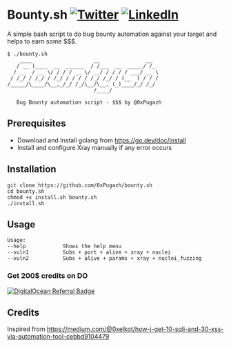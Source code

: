 # Bounty.sh [![Twitter](https://img.shields.io/badge/0xPugal-%231DA1F2.svg?logo=Twitter&logoColor=white)](https://twitter.com/0xPugal) [![LinkedIn](https://img.shields.io/badge/0xPugazh-%230077B5.svg?logo=linkedin&logoColor=white)](https://linkedin.com/in/0xPugazh)
A simple bash script to do bug bounty automation against your target and helps to earn some $$$.
```
$ ./bounty.sh
    ____                    __               __  
   / __ )____  __  ______  / /___  __  _____/ /_ 
  / __  / __ \/ / / / __ \/ __/ / / / / ___/ __ \
 / /_/ / /_/ / /_/ / / / / /_/ /_/ / (__  ) / / /
/_____/\____/\__,_/_/ /_/\__/\__, (_)____/_/ /_/ 
                            /____/             

   Bug Bounty automation script - $$$ by @0xPugazh
```


## Prerequisites
+ Download and Install golang from https://go.dev/doc/install
+ Install and configure Xray manually if any error occurs

## Installation
```
git clone https://github.com/0xPugazh/bounty.sh
cd bounty.sh
chmod +x install.sh bounty.sh
./install.sh
```

## Usage
```
Usage:
--help            Shows the help menu
--vuln1           Subs + port + alive + xray + nuclei
--vuln2           Subs + alive + params + xray + nuclei_fuzzing
```

### Get 200$ credits on DO
[![DigitalOcean Referral Badge](https://web-platforms.sfo2.cdn.digitaloceanspaces.com/WWW/Badge%201.svg)](https://www.digitalocean.com/?refcode=87789189e3ea&utm_campaign=Referral_Invite&utm_medium=Referral_Program&utm_source=badge)

## Credits
Inspired from https://medium.com/@0xelkot/how-i-get-10-sqli-and-30-xss-via-automation-tool-cebbd9104479
